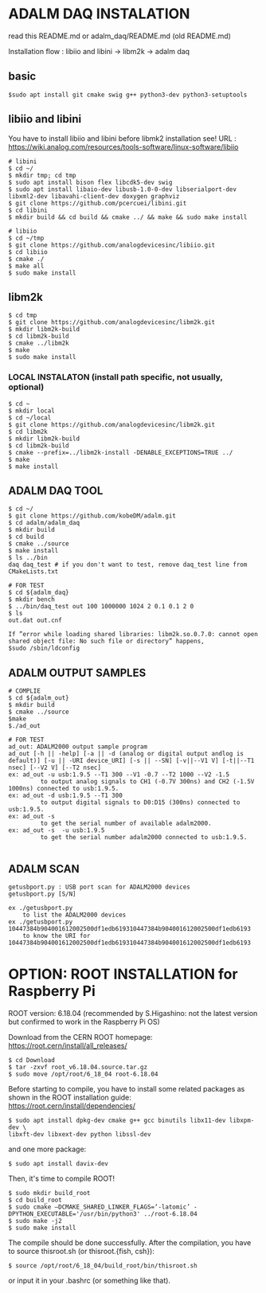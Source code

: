 # ADALM DAQ INSTALATION
read this README.md or adalm_daq/README.md (old README.md)

Installation flow : libiio and libini -> libm2k -> adalm daq 
## basic
```
$sudo apt install git cmake swig g++ python3-dev python3-setuptools
```

## libiio and libini 
You have to install libiio and libini before libmk2 installation
see! URL : https://wiki.analog.com/resources/tools-software/linux-software/libiio

```
# libini
$ cd ~/
$ mkdir tmp; cd tmp
$ sudo apt install bison flex libcdk5-dev swig
$ sudo apt install libaio-dev libusb-1.0-0-dev libserialport-dev libxml2-dev libavahi-client-dev doxygen graphviz
$ git clone https://github.com/pcercuei/libini.git
$ cd libini
$ mkdir build && cd build && cmake ../ && make && sudo make install

# libiio
$ cd ~/tmp
$ git clone https://github.com/analogdevicesinc/libiio.git
$ cd libiio
$ cmake ./
$ make all
$ sudo make install
```

## libm2k
```
$ cd tmp
$ git clone https://github.com/analogdevicesinc/libm2k.git
$ mkdir libm2k-build
$ cd libm2k-build
$ cmake ../libm2k
$ make
$ sudo make install
```

### LOCAL INSTALATON (install path specific, not usually, optional)

```
$ cd ~
$ mkdir local 
$ cd ~/local
$ git clone https://github.com/analogdevicesinc/libm2k.git
$ cd libm2k
$ mkdir libm2k-build
$ cd libm2k-build
$ cmake --prefix=../libm2k-install -DENABLE_EXCEPTIONS=TRUE ../
$ make
$ make install
```

## ADALM DAQ TOOL
```
$ cd ~/
$ git clone https://github.com/kobeDM/adalm.git
$ cd adalm/adalm_daq
$ mkdir build
$ cd build
$ cmake ../source
$ make install
$ ls ../bin
daq daq_test # if you don't want to test, remove daq_test line from CMakeLists.txt

# FOR TEST
$ cd ${adalm_daq}
$ mkdir bench
$ ../bin/daq_test out 100 1000000 1024 2 0.1 0.1 2 0
$ ls
out.dat out.cnf

If ”error while loading shared libraries: libm2k.so.0.7.0: cannot open shared object file: No such file or directory” happens,
$sudo /sbin/ldconfig 
```

## ADALM OUTPUT SAMPLES
```
# COMPLIE
$ cd ${adalm_out}
$ mkdir build
$ cmake ../source
$make
$./ad_out

# FOR TEST
ad_out: ADALM2000 output sample program
ad_out [-h || -help] [-a || -d (analog or digital output andlog is default)] [-u || -URI device_URI] [-s || --SN] [-v||--V1 V] [-t||--T1 nsec] [--V2 V] [--T2 nsec] 
ex: ad_out -u usb:1.9.5 --T1 300 --V1 -0.7 --T2 1000 --V2 -1.5 
         to output analog signals to CH1 (-0.7V 300ns) and CH2 (-1.5V 1000ns) connected to usb:1.9.5.
ex: ad_out -d usb:1.9.5 --T1 300
         to output digital signals to D0:D15 (300ns) connected to usb:1.9.5.
ex: ad_out -s
         to get the serial number of available adalm2000.
ex: ad_out -s  -u usb:1.9.5
         to get the serial number adalm2000 connected to usb:1.9.5.


```
## ADALM SCAN
```
getusbport.py : USB port scan for ADALM2000 devices   
getusbport.py [S/N]

ex ./getusbport.py 
    to list the ADALM2000 devices  
ex ./getusbport.py 10447384b904001612002500df1edb619310447384b904001612002500df1edb6193
    to know the URI for 10447384b904001612002500df1edb619310447384b904001612002500df1edb6193
```

# OPTION: ROOT INSTALLATION for Raspberry Pi

ROOT version: 6.18.04 (recommended by S.Higashino: not the latest version but confirmed to work in the Raspberry Pi OS)

Download from the CERN ROOT homepage: https://root.cern/install/all_releases/

```
$ cd Download
$ tar -zxvf root_v6.18.04.source.tar.gz
$ sudo move /opt/root/6_18_04 root-6.18.04
```

Before starting to compile, you have to install some related packages as shown in the ROOT installation guide: https://root.cern/install/dependencies/

```
$ sudo apt install dpkg-dev cmake g++ gcc binutils libx11-dev libxpm-dev \
libxft-dev libxext-dev python libssl-dev
```

and one more package: 

```
$ sudo apt install davix-dev
```

Then, it's time to compile ROOT!

```
$ sudo mkdir build_root
$ cd build_root
$ sudo cmake –DCMAKE_SHARED_LINKER_FLAGS=‘-latomic’ -DPYTHON_EXECUTABLE='/usr/bin/python3' ../root-6.18.04
$ sudo make -j2
$ sudo make install
```

The compile should be done successfully. After the compilation, you have to source thisroot.sh (or thisroot.{fish, csh}):

```
$ source /opt/root/6_18_04/build_root/bin/thisroot.sh
```

or input it in your .bashrc (or something like that).
